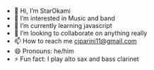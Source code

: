 - 👋 Hi, I’m StarOkami
- 👀 I’m interested in Music and band
- 🌱 I’m currently learning javascript
- 💞️ I’m looking to collaborate on anything really
- 📫 How to reach me cjparini11@gmail.com
- 😄 Pronouns: he/him
- ⚡ Fun fact: I play alto sax and bass clarinet

<!---
StarOkami/StarOkami is a ✨ special ✨ repository because its `README.md` (this file) appears on your GitHub profile.
You can click the Preview link to take a look at your changes.
--->
